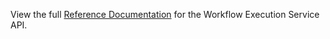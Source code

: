 View the full [Reference Documentation](https://ga4gh.github.io/workflow-execution-service-schemas/docs/) for the Workflow Execution Service API.
